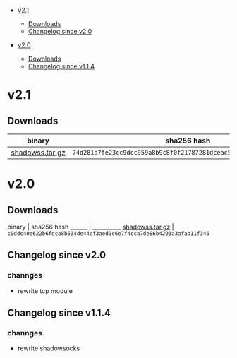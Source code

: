 - [v2.1](#v21)
  - [Downloads](#downloads)
  - [Changelog since v2.0](#changelog-since-v20)

- [v2.0](#v20)
  - [Downloads](#downloads-1)
  - [Changelog since v1.1.4](#changelog-since-v114)


# v2.1

## Downloads

binary | sha256 hash
------ | ----------
[shadowss.tar.gz](https://github-cloud.s3.amazonaws.com/releases/64362914/4654ba5e-71ca-11e6-8830-44f8dbc42433.gz?X-Amz-Algorithm=AWS4-HMAC-SHA256&X-Amz-Credential=AKIAISTNZFOVBIJMK3TQ%2F20160903%2Fus-east-1%2Fs3%2Faws4_request&X-Amz-Date=20160903T040201Z&X-Amz-Expires=300&X-Amz-Signature=0b83fa9fb9e8019f3162d38c58c0ec31b03293e119567d29bd5378a3db933eed&X-Amz-SignedHeaders=host&actor_id=7686068&response-content-disposition=attachment%3B%20filename%3Dshadowss.tar.gz&response-content-type=application%2Foctet-stream) | `74d281d7fe23cc9dcc959a8b9c8f0f21787281dceac55e1501b26cf3908c20b1`


# v2.0

## Downloads

binary | sha256 hash
______ | __________
[shadowss.tar.gz](https://github-cloud.s3.amazonaws.com/releases/64362914/829c3fde-63d1-11e6-9ed1-952c8c002fd8?X-Amz-Algorithm=AWS4-HMAC-SHA256&X-Amz-Credential=AKIAISTNZFOVBIJMK3TQ%2F20160817%2Fus-east-1%2Fs3%2Faws4_request&X-Amz-Date=20160817T022019Z&X-Amz-Expires=300&X-Amz-Signature=161dc2178d59711d82e3a1685dc8d5e0e1f26cf3edc8796240e37ab63f869396&X-Amz-SignedHeaders=host&actor_id=7686068&response-content-disposition=attachment%3B%20filename%3Dshadowss&response-content-type=application%2Foctet-stream) | `c0ddc40e622b6fdca8b534de44ef3aed0c6e7f4cca7de86b4203a3afab11f346`



## Changelog since v2.0

### channges

* rewrite tcp module


## Changelog since v1.1.4

### channges

* rewrite shadowsocks
